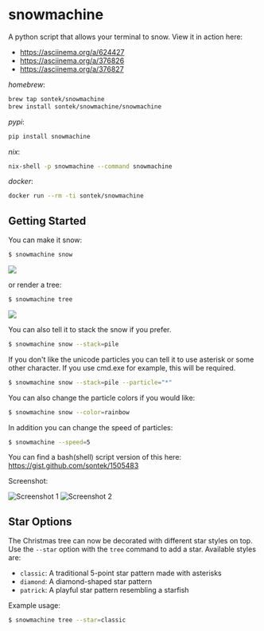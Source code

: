snowmachine
=======

A python script that allows your terminal to snow. View it in action here:

* https://asciinema.org/a/624427
* https://asciinema.org/a/376826
* https://asciinema.org/a/376827

*homebrew*:

```bash
brew tap sontek/snowmachine
brew install sontek/snowmachine/snowmachine
```

*pypi*:
```bash
pip install snowmachine
```

*nix*:
```bash
nix-shell -p snowmachine --command snowmachine
```

*docker*:
```bash
docker run --rm -ti sontek/snowmachine
```

Getting Started
---------------
You can make it snow:

```bash
$ snowmachine snow
```
<img src="https://cdn.zappy.app/b3cb0d489960b5c545ee95aad08c6da1.png" />

or render a tree:

```bash
$ snowmachine tree
```
<img src="https://cdn.zappy.app/3c3a71af31d5a2a6cf0bb77de8b94d13.png" />

You can also tell it to stack the snow if you prefer.

```bash
$ snowmachine snow --stack=pile
```

If you don't like the unicode particles you can tell it to use
asterisk or some other character.  If you use cmd.exe for example,
this will be required.

```bash
$ snowmachine snow --stack=pile --particle="*"
```

You can also change the particle colors if you would like:

```bash
$ snowmachine snow --color=rainbow
```

In addition you can change the speed of particles:
```bash
$ snowmachine --speed=5
```


You can find a bash(shell) script version of this here:
https://gist.github.com/sontek/1505483


Screenshot:

![Screenshot 1](https://i.imgur.com/r8MRa17.png)
![Screenshot 2](https://i.imgur.com/d8rH4de.png)

## Star Options

The Christmas tree can now be decorated with different star styles on top. Use the `--star` option with the `tree` command to add a star. Available styles are:

- `classic`: A traditional 5-point star pattern made with asterisks
- `diamond`: A diamond-shaped star pattern
- `patrick`: A playful star pattern resembling a starfish

Example usage:

```bash
$ snowmachine tree --star=classic
```
